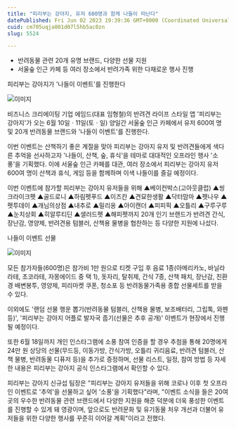 ```yaml
---
title: "피리부는 강아지, 유저 600명과 함께 나들이 떠난다"
datePublished: Fri Jun 02 2023 19:39:36 GMT+0000 (Coordinated Universal Time)
cuid: cm705uqja001d07l5hb5ac0zn
slug: 5524

---
```



- 반려동물 관련 20개 유명 브랜드, 다양한 선물 지원
- 서울숲 인근 카페 등 여러 장소에서 반려가족 위한 다채로운 행사 진행

피리부는 강아지가 '나들이 이벤트'를 진행한다

![이미지](https://cdn.hashnode.com/res/hashnode/image/upload/v1739258914633/78e557a9-879e-4efa-8690-acba9b495ab6.jpeg)

비즈니스 크리에이팅 기업 에임드(대표 임형철)의 반려견 라이프 스타일 앱 '피리부는 강아지'가 오는 6월 10일ㆍ11일(토ㆍ일) 양일간 서울숲 인근 카페에서 유저 600여 명 및 20개 반려동물 브랜드와 '나들이 이벤트'를 진행한다.

이번 이벤트는 산책하기 좋은 계절을 맞아 피리부는 강아지 유저 및 반려견들에게 색다른 추억을 선사하고자 '나들이, 산책, 숲, 휴식'을 테마로 대대적인 오프라인 행사 '소풍'을 기획했다. 이에 서울숲 인근 카페를 대관, 여러 장소에서 피리부는 강아지 유저 600여 명이 산책과 휴식, 게임 등을 함께하며 이색 나들이를 즐길 예정이다.

이번 이벤트에 참가할 피리부는 강아지 유저들을 위해 ▲베이컨박스(고아웃클럽) ▲씽크라이크펫 ▲골드로니 ▲하림펫푸드 ▲이즈칸 ▲견묘한생활 ▲닥터맘마 ▲펫나우 ▲펫투데이 ▲개님의상점 ▲내추로 ▲밀리옹 ▲아이캔더 ▲피피픽 ▲오틀리 ▲구루구루 ▲눈치상회 ▲히알루티딘 ▲샐러드펫 ▲해피펫까지 20개 인기 브랜드가 반려견 간식, 장난감, 영양제, 반려견용 텀블러, 산책용 물병을 협찬하는 등 다양한 지원에 나섰다.

나들이 이벤트 선물

![이미지](https://cdn.hashnode.com/res/hashnode/image/upload/v1739258916827/30112e4b-88dc-4853-9acb-9aca0ad021a5.jpeg)

모든 참가자들(600명)은 참가비 1만 원으로 티켓 구입 후 음료 1종(아메리카노, 바닐라라테, 초코라테, 자몽에이드 중 택 1), 돗자리, 탈취제, 간식 7종, 산책 패치, 장난감, 친환경 배변봉투, 영양제, 피리마켓 쿠폰, 청소포 등 반려동물가족용 종합 선물세트를 받을 수 있다.

이외에도 '랜덤 선물 행운 뽑기(반려동물 텀블러, 산책용 물병, 보조배터리, 그립톡, 와펜 등)', '피리부는 강아지 어플로 발자국 줍기(선물은 추후 공개)' 이벤트가 현장에서 진행될 예정이다.

또한 6월 18일까지 개인 인스타그램에 소풍 참여 인증을 할 경우 추첨을 통해 20명에게 24만 원 상당의 선물(무드등, 이동가방, 간식가방, 오틀리 귀리음료, 반려견 텀블러, 산책 물병, 반려동물 디퓨저 등)을 추가로 증정하며, 선물 리스트, 일정, 참여 방법 등 자세한 내용은 피리부는 강아지 공식 인스타그램에서 확인할 수 있다.

피리부는 강아지 신규섭 팀장은 "피리부는 강아지 유저들을 위해 코로나 이후 첫 오프라인 이벤트로 '추억'을 선물하고 싶어 '소풍'을 기획했다"라며, "이벤트 소식을 들은 20여 곳의 우수한 반려동물 관련 브랜드에서 다양한 지원을 해준 덕분에 더욱 풍성한 이벤트를 진행할 수 있게 돼 영광이며, 앞으로도 반려문화 및 유기동물 처우 개선과 더불어 유저들을 위한 다양한 행사를 꾸준히 이어갈 계획"이라고 전했다.